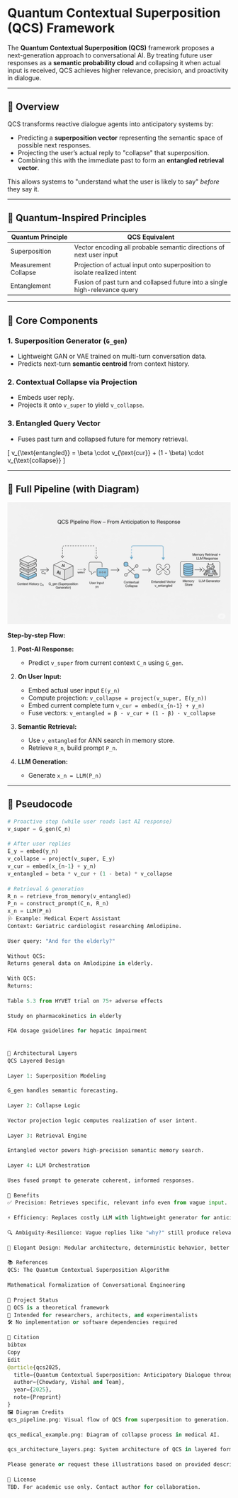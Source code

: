 # Quantum Contextual Superposition (QCS) Framework

The **Quantum Contextual Superposition (QCS)** framework proposes a next-generation approach to conversational AI. By treating future user responses as a **semantic probability cloud** and collapsing it when actual input is received, QCS achieves higher relevance, precision, and proactivity in dialogue.

---

## 📘 Overview

QCS transforms reactive dialogue agents into anticipatory systems by:

- Predicting a **superposition vector** representing the semantic space of possible next responses.
- Projecting the user’s actual reply to "collapse" that superposition.
- Combining this with the immediate past to form an **entangled retrieval vector**.

This allows systems to "understand what the user is likely to say" *before* they say it.

---

## 🧠 Quantum-Inspired Principles

| Quantum Principle     | QCS Equivalent                                                                 |
|-----------------------|--------------------------------------------------------------------------------|
| Superposition         | Vector encoding all probable semantic directions of next user input            |
| Measurement Collapse  | Projection of actual input onto superposition to isolate realized intent       |
| Entanglement          | Fusion of past turn and collapsed future into a single high-relevance query    |

---

## 🧪 Core Components

### 1. Superposition Generator (`G_gen`)
- Lightweight GAN or VAE trained on multi-turn conversation data.
- Predicts next-turn **semantic centroid** from context history.

### 2. Contextual Collapse via Projection
- Embeds user reply.
- Projects it onto `v_super` to yield `v_collapse`.

### 3. Entangled Query Vector
- Fuses past turn and collapsed future for memory retrieval.

\[
v_{\text{entangled}} = \beta \cdot v_{\text{cur}} + (1 - \beta) \cdot v_{\text{collapse}}
\]

---

## 🧬 Full Pipeline (with Diagram)

![QCS Pipeline Overview](./images/qcs_pipeline.png)

**Step-by-step Flow:**

1. **Post-AI Response:**
   - Predict `v_super` from current context `C_n` using `G_gen`.

2. **On User Input:**
   - Embed actual user input `E(y_n)`
   - Compute projection: `v_collapse = project(v_super, E(y_n))`
   - Embed current complete turn `v_cur = embed(x_{n-1} + y_n)`
   - Fuse vectors: `v_entangled = β · v_cur + (1 - β) · v_collapse`

3. **Semantic Retrieval:**
   - Use `v_entangled` for ANN search in memory store.
   - Retrieve `R_n`, build prompt `P_n`.

4. **LLM Generation:**
   - Generate `x_n = LLM(P_n)`

---

## 🔧 Pseudocode

```python
# Proactive step (while user reads last AI response)
v_super = G_gen(C_n)

# After user replies
E_y = embed(y_n)
v_collapse = project(v_super, E_y)
v_cur = embed(x_{n-1} + y_n)
v_entangled = beta * v_cur + (1 - beta) * v_collapse

# Retrieval & generation
R_n = retrieve_from_memory(v_entangled)
P_n = construct_prompt(C_n, R_n)
x_n = LLM(P_n)
🩺 Example: Medical Expert Assistant
Context: Geriatric cardiologist researching Amlodipine.

User query: "And for the elderly?"

Without QCS:
Returns general data on Amlodipine in elderly.

With QCS:
Returns:

Table 5.3 from HYVET trial on 75+ adverse effects

Study on pharmacokinetics in elderly

FDA dosage guidelines for hepatic impairment


🧠 Architectural Layers
QCS Layered Design

Layer 1: Superposition Modeling

G_gen handles semantic forecasting.

Layer 2: Collapse Logic

Vector projection logic computes realization of user intent.

Layer 3: Retrieval Engine

Entangled vector powers high-precision semantic memory search.

Layer 4: LLM Orchestration

Uses fused prompt to generate coherent, informed responses.

🎯 Benefits
✅ Precision: Retrieves specific, relevant info even from vague input.

⚡ Efficiency: Replaces costly LLM with lightweight generator for anticipation.

🔍 Ambiguity-Resilience: Vague replies like "why?" still produce relevant retrievals.

🧩 Elegant Design: Modular architecture, deterministic behavior, better debugging.

📚 References
QCS: The Quantum Contextual Superposition Algorithm

Mathematical Formalization of Conversational Engineering

📌 Project Status
🚧 QCS is a theoretical framework
🧠 Intended for researchers, architects, and experimentalists
🛠️ No implementation or software dependencies required

🧾 Citation
bibtex
Copy
Edit
@article{qcs2025,
  title={Quantum Contextual Superposition: Anticipatory Dialogue through Probabilistic Collapse},
  author={Chowdary, Vishal and Team},
  year={2025},
  note={Preprint}
}
🖼️ Diagram Credits
qcs_pipeline.png: Visual flow of QCS from superposition to generation.

qcs_medical_example.png: Diagram of collapse process in medical AI.

qcs_architecture_layers.png: System architecture of QCS in layered form.

Please generate or request these illustrations based on provided descriptions.

🧭 License
TBD. For academic use only. Contact author for collaboration.
